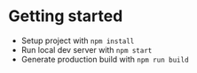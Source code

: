 # Getting started
* Setup project with `npm install`
* Run local dev server with `npm start`
* Generate production build with `npm run build`
